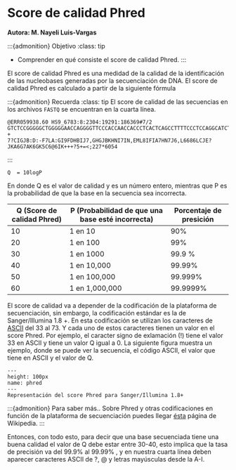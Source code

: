 # Score de calidad Phred
**Autora: M. Nayeli Luis-Vargas**

:::{admonition} Objetivo
:class: tip
* Comprender en qué consiste el score de calidad Phred.
:::

El score de calidad Phred es una medidad de la calidad de la identificación de las nucleobases generadas por la secuenciación de DNA. El score de calidad Phred es calculado a partir de la siguiente fórmula 

:::{admonition} Recuerda
:class: tip
El score de calidad de las secuencias en los archivos `FASTQ` se encuentran en la cuarta línea.

```{code-block} none
@ERR059938.60 HS9_6783:8:2304:19291:186369#7/2
GTCTCCGGGGGCTGGGGGAACCAGGGGTTCCCACCAACCACCCTCACTCAGCCTTTTCCCTCCAGGCATCTCTGGGAAAGGACATGGGGCTGGTGCGGGG
+
7?CIGJB:D:-F7LA:GI9FDHBIJ7,GHGJBKHNI7IN,EML8IFIA7HN7J6,L6686LCJE?JKA6G7AK6GK5C6@6IK+++?5+=<;227*6054
```
:::

```{math}
Q  = 10logP
```

En donde Q es el valor de calidad y es un número entero, mientras que P es la probabilidad de que la base en la secuencia sea incorrecta. 

|    Q (Score de calidad Phred) |  P (Probabilidad de que una base esté incorrecta)| Porcentaje de presición |
| ------------ | ----------------|-----------------------|
|    10      | 1 en 10| 90%|
|    20      | 1 en 100 | 99%|
|    30      | 1 en 1000 |99.9 % |
|    40      | 1 en 10,000 | 99.99%|
|    50      | 1 en 100,000| 99.999%|
|    60      | 1 en 1,000,000| 99.9999% |


El score de calidad va a depender de la codificación de la plataforma de secuenciación, sin embargo, la codificación estándar es la de Sanger/Illumina 1.8 +. En esta codificación se utilizan los caracteres de <a href = "https://support.illumina.com/help/BaseSpace_OLH_009008/Content/Source/Informatics/BS/QualityScoreEncoding_swBS.htm" >ASCII</a> del 33 al 73. Y cada uno de estos caracteres tienen un valor en el score Phred. Por ejemplo, el caracter signo de exlamación (!) tiene el valor 33 en ASCII y tiene un valor Q igual a 0. La siguiente figura muestra un ejemplo, donde se puede ver la secuencia, el código ASCII, el valor que tiene en ASCII y el valor de Q.

```{figure} images/intro_analisis_bioinfo/phred.png
---
height: 100px
name: phred
---
Representación del score Phred para Sanger/Illumina 1.8+
```

:::{admonition} Para saber más..
Sobre Phred y otras codificaciones en función de la plataforma de secuenciación puedes llegar <a href = "https://en.wikipedia.org/wiki/FASTQ_format">ésta</a> página de Wikipedia.
:::

Entonces, con todo esto, para decir que una base secuenciada tiene una buena calidad el valor de Q debe estar entre 30-40, esto implica que la tasa de precisión va del 99.9% al 99.99% , y en nuestra cuarta línea deben aparecer caracteres ASCII de ?, @ y letras mayúsculas desde la A-I.